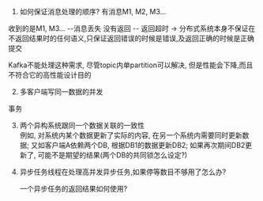 1. 如何保证消息处理的顺序?
有消息M1, M2, M3...

收到的是M1, M3...  --消息丢失
没有返回            -- 返回超时 ->
        分布式系统本身不保证在不返回结果时的任何语义,只保证返回错误的时候是错误,及返回正确的时候是正确提交

Kafka不能处理这种需求, 尽管topic内单partition可以解决, 但是性能会下降,而且不符合它的高性能设计目的

2. 多客户端写同一数据的并发

事务

3. 两个异构系统跟同一个数据关联的一致性  
例如, 对系统内某个数据更新了实际的内容, 在另一个系统内需要同时更新数据;
又如客户端A依赖两个DB, 根据DB1的数据更新DB2; 如果再次期间DB2更新了, 可能不是期望的结果(两个DB的共同锁怎么设定?)

4. 异步任务线程在处理高并发异步任务,如果停等数目不够用了怎么办?

    一个异步任务的返回结果如何使用?
